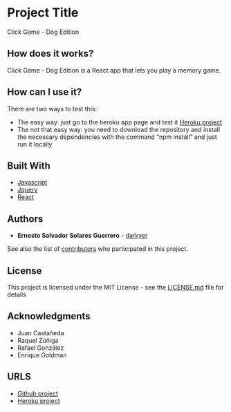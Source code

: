 # Project Title

Click Game - Dog Edition

## How does it works?

Click Game - Dog Edition is a React app that lets you play a memory game.

## How can I use it?

There are two ways to test this:

* The easy way: just go to the heroku app page and test it [Heroku project](http://clicky-game-ernesto.herokuapp.com/)
* The not that easy way: you need to download the repository and install the necessary dependencies with the command “npm install” and just run it locally 

## Built With

* [Javascript](https://www.javascript.com/)
* [Jquery](https://jquery.com/)
* [React](https://reactjs.org/)

## Authors

* **Ernesto Salvador Solares Guerrero** - [darkyer](https://github.com/darkyer)

See also the list of [contributors](https://github.com/darkyer/Clicky-Game/contributors) who participated in this project.

## License

This project is licensed under the MIT License - see the [LICENSE.md](LICENSE.md) file for details

## Acknowledgments

* Juan Castañeda
* Raquel Zúñiga
* Rafael González
* Enrique Goldman

## URLS

* [Github project](https://github.com/darkyer/Clicky-Game)
* [Heroku project](http://clicky-game-ernesto.herokuapp.com/)
